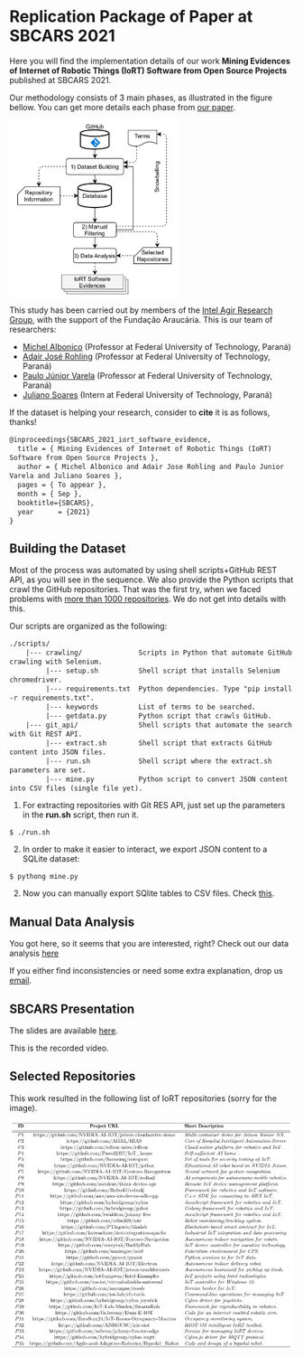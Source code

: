 # Replication Package of Paper at SBCARS 2021

Here you will find the implementation details of our work **Mining Evidences of Internet of Robotic Things (IoRT) Software from Open Source Projects** published at SBCARS 2021.

Our methodology consists of 3 main phases, as illustrated in the figure bellow. You can get more details each phase from [our paper](https://nuvem.utfpr.edu.br/index.php/s/jWcSX4fDkBYdvnJ).

<img src="./workflow.png" width="300" align="center" alt="Work Methodology">

This study has been carried out by members of the [Intel Agir Research Group](https://intelagir-research-group.github.io/), with the support of the Fundação Araucária. This is our team of researchers:

- [Michel Albonico](https://michelalbonico.github.io) (Professor at Federal University of Technology, Paraná) 
- [Adair José Rohling](https://scholar.google.com/citations?user=YhGAMeQAAAAJ&hl=pt-BR) (Professor at Federal University of Technology, Paraná)
- [Paulo Júnior Varela](https://scholar.google.com/citations?user=hI4vnxAAAAAJ&hl=pt-BR) (Professor at Federal University of Technology, Paraná)
- [Juliano Soares](#) (Intern at Federal University of Technology, Paraná)

If the dataset is helping your research, consider to **cite** it is as follows, thanks!

```
@inproceedings{SBCARS_2021_iort_software_evidence,
  title = { Mining Evidences of Internet of Robotic Things (IoRT) Software from Open Source Projects },
  author = { Michel Albonico and Adair Jose Rohling and Paulo Junior Varela and Juliano Soares },
  pages = { To appear },
  month = { Sep },
  booktitle={SBCARS},
  year      = {2021}
}
```

## Building the Dataset

Most of the process was automated by using shell scripts+GitHub REST API, as you will see in the sequence. We also provide the Python scripts that crawl the GitHub repositories. That was the first try, when we faced problems with [more than 1000 repositories](https://github.com/sourcegraph/sourcegraph/issues/2562). We do not get into details with this.

Our scripts are organized as the following:

```
./scripts/
    |--- crawling/     		    Scripts in Python that automate GitHub crawling with Selenium.
         |--- setup.sh          Shell script that installs Selenium chromedriver.
         |--- requirements.txt  Python dependencies. Type "pip install -r requirements.txt".
         |--- keywords          List of terms to be searched.
         |--- getdata.py        Python script that crawls GitHub.
    |--- git_api/       		Shell scripts that automate the search with Git REST API.
         |--- extract.sh        Shell script that extracts GitHub content into JSON files.
         |--- run.sh            Shell script where the extract.sh parameters are set.
         |--- mine.py           Python script to convert JSON content into CSV files (single file yet).
```

1) For extracting repositories with Git RES API, just set up the parameters in the **run.sh** script, then run it.
```
$ ./run.sh
```

2) In order to make it easier to interact, we export JSON content to a SQLite dataset:
```
$ pythong mine.py
```

2) Now you can manually export SQlite tables to CSV files. Check [this](https://www.sqlitetutorial.net/sqlite-tutorial/sqlite-export-csv/).

## Manual Data Analysis

You got here, so it seems that you are interested, right? Check out our data analysis [here](https://docs.google.com/spreadsheets/d/1CsLUjaCNy3LT6rFMImbM0fqySriKSE5gOBEp0ZMEQho/edit?usp=sharing)

If you either find inconsistencies or need some extra explanation, drop us [email](mailto:michelalbonico@utfpr.edu.br).

## SBCARS Presentation

The slides are available [here](#).

This is the recorded video.

## Selected Repositories

This work resulted in the following list of IoRT repositories (sorry for the image).

![Selected Repositories](./selected-repos.png)
